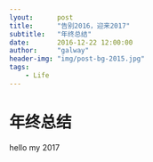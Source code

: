 ```yaml
---
lyout:      post
title:      "告别2016，迎来2017"
subtitle:   "年终总结"
date:       2016-12-22 12:00:00
author:     "galway"
header-img: "img/post-bg-2015.jpg"
tags:
    - Life
---
```


# 年终总结
hello my 2017
